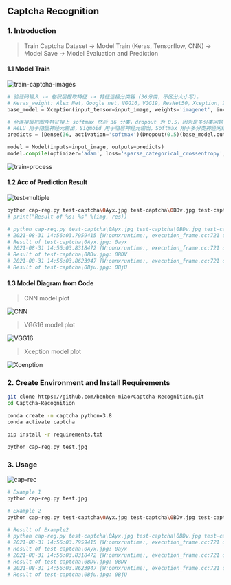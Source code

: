 ## Captcha Recognition

### 1. Introduction
> Train Captcha Dataset -> Model Train (Keras, Tensorflow, CNN) -> Model Save -> Model Evaluation and Prediction

#### 1.1 Model Train
![train-captcha-images](https://gitee.com/benben-miao/image-cloud/raw/master/GitHub/Captcha-Recognition/train-captcha-images.png)

```python
# 验证码输入 -> 卷积层提取特征 -> 特征连接分类器 (36分类，不区分大小写)。
# Keras_weight: Alex Net，Google net，VGG16，VGG19，ResNet50，Xception，InceptionV3 都是由ImageNet训练而来。
base_model = Xception(input_tensor=input_image, weights='imagenet', include_top=False, pooling='avg')

# 全连接层把图片特征接上 softmax 然后 36 分类，dropout 为 0.5，因为是多分类问题，激活函数使用softmax。
# ReLU 用于隐层神经元输出，Sigmoid 用于隐层神经元输出，Softmax 用于多分类神经网络输出，Linear 用于回归神经网络输输出。
predicts = [Dense(36, activation='softmax')(Dropout(0.5)(base_model.output)) for i in range(4)]

model = Model(inputs=input_image, outputs=predicts)
model.compile(optimizer='adam', loss='sparse_categorical_crossentropy', metrics=['accuracy'])
```

![train-process](https://gitee.com/benben-miao/image-cloud/raw/master/GitHub/Captcha-Recognition/train-process.png)

#### 1.2 Acc of Prediction Result
![test-multiple](https://gitee.com/benben-miao/image-cloud/raw/master/GitHub/Captcha-Recognition/test-multiple.png)

```bash
python cap-reg.py test-captcha\0Ayx.jpg test-captcha\0BDv.jpg test-captcha\0Bju.jpg
# print("Result of %s: %s" %(img, res))

# python cap-reg.py test-captcha\0Ayx.jpg test-captcha\0BDv.jpg test-captcha\0Bju.jpg 
# 2021-08-31 14:56:03.7959415 [W:onnxruntime:, execution_frame.cc:721 onnxruntime::ExecutionFrame::VerifyOutputSizes] Expected shape from model of {1,19} does not match actual shape of {1,22} for output output
# Result of test-captcha\0Ayx.jpg: 0ayx
# 2021-08-31 14:56:03.8318472 [W:onnxruntime:, execution_frame.cc:721 onnxruntime::ExecutionFrame::VerifyOutputSizes] Expected shape from model of {1,19} does not match actual shape of {1,22} for output output
# Result of test-captcha\0BDv.jpg: 0BDV
# 2021-08-31 14:56:03.8623947 [W:onnxruntime:, execution_frame.cc:721 onnxruntime::ExecutionFrame::VerifyOutputSizes] Expected shape from model of {1,19} does not match actual shape of {1,22} for output output
# Result of test-captcha\0Bju.jpg: 0BjU
```

#### 1.3 Model Diagram from Code
> CNN model plot

![CNN](https://gitee.com/benben-miao/image-cloud/raw/master/GitHub/Captcha-Recognition/model_cnn.png)

> VGG16 model plot

![VGG16](https://gitee.com/benben-miao/image-cloud/raw/master/GitHub/Captcha-Recognition/model_vgg16.png)

> Xception model plot

![Xcenption](https://gitee.com/benben-miao/image-cloud/raw/master/GitHub/Captcha-Recognition/model_xception.png)

### 2. Create Environment and Install Requirements
```bash
git clone https://github.com/benben-miao/Captcha-Recognition.git
cd Captcha-Recognition

conda create -n captcha python=3.8
conda activate captcha

pip install -r requirements.txt

python cap-reg.py test.jpg
```

### 3. Usage
![cap-rec](https://gitee.com/benben-miao/image-cloud/raw/master/GitHub/Captcha-Recognition/cap-rec.png)

```bash
# Example 1
python cap-reg.py test.jpg

# Example 2
python cap-reg.py test-captcha\0Ayx.jpg test-captcha\0BDv.jpg test-captcha\0Bju.jpg

# Result of Example2
# python cap-reg.py test-captcha\0Ayx.jpg test-captcha\0BDv.jpg test-captcha\0Bju.jpg 
# 2021-08-31 14:56:03.7959415 [W:onnxruntime:, execution_frame.cc:721 onnxruntime::ExecutionFrame::VerifyOutputSizes] Expected shape from model of {1,19} does not match actual shape of {1,22} for output output
# Result of test-captcha\0Ayx.jpg: 0ayx
# 2021-08-31 14:56:03.8318472 [W:onnxruntime:, execution_frame.cc:721 onnxruntime::ExecutionFrame::VerifyOutputSizes] Expected shape from model of {1,19} does not match actual shape of {1,22} for output output
# Result of test-captcha\0BDv.jpg: 0BDV
# 2021-08-31 14:56:03.8623947 [W:onnxruntime:, execution_frame.cc:721 onnxruntime::ExecutionFrame::VerifyOutputSizes] Expected shape from model of {1,19} does not match actual shape of {1,22} for output output
# Result of test-captcha\0Bju.jpg: 0BjU
```

